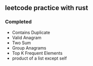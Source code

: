 ## leetcode practice with rust

### Completed
- Contains Duplicate 	
- Valid Anagram 	
- Two Sum 		
- Group Anagrams 	
- Top K Frequent Elements 
- product of a list except self